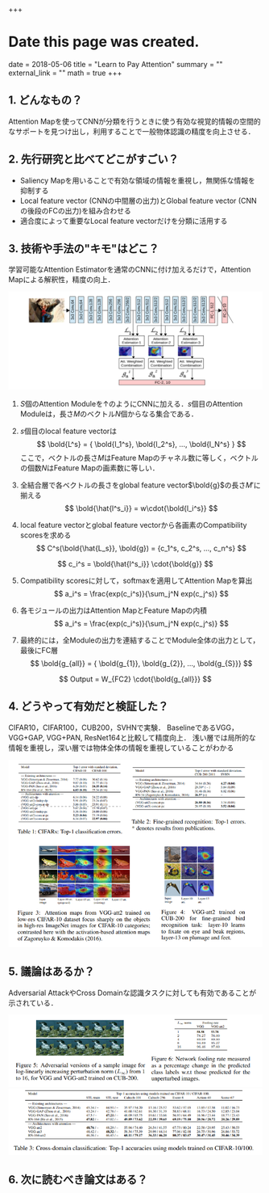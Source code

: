 +++
# Date this page was created.
date = 2018-05-06
title = "Learn to Pay Attention"
summary = ""
external_link = ""
math = true
+++

## 1. どんなもの？
Attention Mapを使ってCNNが分類を行うときに使う有効な視覚的情報の空間的なサポートを見つけ出し，利用することで一般物体認識の精度を向上させる．

## 2. 先行研究と比べてどこがすごい？
* Saliency Mapを用いることで有効な領域の情報を重視し，無関係な情報を抑制する
* Local feature vector (CNNの中間層の出力)とGlobal feature vector (CNNの後段のFCの出力)を組み合わせる
* 適合度によって重要なLocal feature vectorだけを分類に活用する

## 3. 技術や手法の"キモ"はどこ？
学習可能なAttention Estimatorを通常のCNNに付け加えるだけで，Attention Mapによる解釈性，精度の向上．

<img src="img/architecture.png">

1. $S$個のAttention Moduleを↑のようにCNNに加える．$s$個目のAttention Moduleは，長さ$M$のベクトル$N$個からなる集合である．


2. $s$個目のlocal feature vectorは
$$ \bold{L^s} = { \bold{l_1^s}, \bold{l_2^s}, ..., \bold{l_N^s} } $$
ここで，ベクトルの長さ$M$はFeature Mapのチャネル数に等しく，ベクトルの個数$N$はFeature Mapの画素数に等しい．

3. 全結合層で各ベクトルの長さをglobal feature vector$\bold{g}$の長さ$M'$に揃える
$$ \bold{\hat{l^s_i}} = w\cdot{\bold{l_i^s}} $$

4. local feature vectorとglobal feature vectorから各画素のCompatibility scoresを求める
$$ C^s(\bold{\hat{L_s}}, \bold{g}) = {c_1^s, c_2^s, ..., c_n^s} $$

$$ c_i^s = \bold{\hat{l^s_i}} \cdot{\bold{g}} $$

5. Compatibility scoresに対して，softmaxを適用してAttention Mapを算出
$$ a_i^s = \frac{exp(c_i^s)}{\sum_j^N exp(c_j^s)} $$

6. 各モジュールの出力はAttention MapとFeature Mapの内積
$$ a_i^s = \frac{exp(c_i^s)}{\sum_j^N exp(c_j^s)} $$

7. 最終的には，全Moduleの出力を連結することでModule全体の出力として，最後にFC層
$$ \bold{g_{all}} = { \bold{g_{1}}, \bold{g_{2}}, ..., \bold{g_{S}}} $$

$$ Output = W_{FC2} \cdot{\bold{g_{all}}} $$

## 4. どうやって有効だと検証した？
CIFAR10，CIFAR100，CUB200，SVHNで実験．
BaselineであるVGG，VGG+GAP, VGG+PAN, ResNet164と比較して精度向上．
浅い層では局所的な情報を重視し，深い層では物体全体の情報を重視していることがわかる

<img src="img/res.png">

## 5. 議論はあるか？
Adversarial AttackやCross Domainな認識タスクに対しても有効であることが示されている．

<img src="img/adv_attack.png">
<img src="img/cross_domain.png">

## 6. 次に読むべき論文はある？
